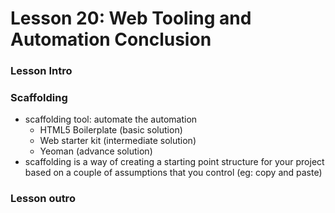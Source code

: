 # Lesson 20: Web Tooling and Automation Conclusion

### Lesson Intro
### Scaffolding
* scaffolding tool: automate the automation
  * HTML5 Boilerplate (basic solution)
  * Web starter kit (intermediate solution)
  * Yeoman (advance solution)
* scaffolding is a way of creating a starting point structure for your project based on a couple of assumptions that you control (eg: copy and paste)

### Lesson outro
